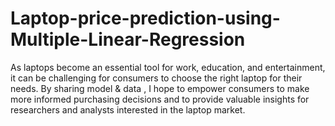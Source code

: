 # Laptop-price-prediction-using-Multiple-Linear-Regression
As laptops become an essential tool for work, education, and entertainment, it can be challenging for consumers to choose the right laptop for their needs. By sharing model &amp; data , I hope to empower consumers to make more informed purchasing decisions and to provide valuable insights for researchers and analysts interested in the  laptop market.
